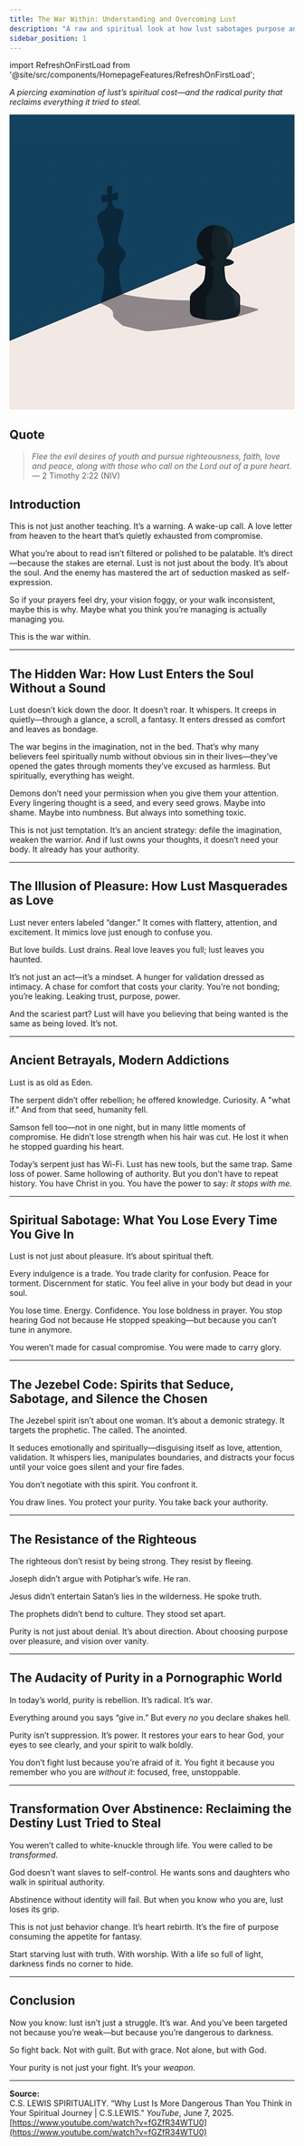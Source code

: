 ```yaml
---
title: The War Within: Understanding and Overcoming Lust
description: "A raw and spiritual look at how lust sabotages purpose and how transformation can begin."
sidebar_position: 1
---
```


import RefreshOnFirstLoad from '@site/src/components/HomepageFeatures/RefreshOnFirstLoad';

<RefreshOnFirstLoad />

*A piercing examination of lust’s spiritual cost—and the radical purity that reclaims everything it tried to steal.*

![Mockup](../static/img/checkmate.png)

## Quote

> *Flee the evil desires of youth and pursue righteousness, faith, love and peace, along with those who call on the Lord out of a pure heart.*  
> — 2 Timothy 2:22 (NIV)

## Introduction

This is not just another teaching. It’s a warning. A wake-up call. A love letter from heaven to the heart that’s quietly exhausted from compromise.

What you’re about to read isn’t filtered or polished to be palatable. It’s direct—because the stakes are eternal. Lust is not just about the body. It’s about the soul. And the enemy has mastered the art of seduction masked as self-expression.

So if your prayers feel dry, your vision foggy, or your walk inconsistent, maybe this is why. Maybe what you think you’re managing is actually managing you.

This is the war within.

---

## The Hidden War: How Lust Enters the Soul Without a Sound

Lust doesn’t kick down the door. It doesn’t roar. It whispers. It creeps in quietly—through a glance, a scroll, a fantasy. It enters dressed as comfort and leaves as bondage.

The war begins in the imagination, not in the bed. That’s why many believers feel spiritually numb without obvious sin in their lives—they’ve opened the gates through moments they’ve excused as harmless. But spiritually, everything has weight.

Demons don’t need your permission when you give them your attention. Every lingering thought is a seed, and every seed grows. Maybe into shame. Maybe into numbness. But always into something toxic.

This is not just temptation. It’s an ancient strategy: defile the imagination, weaken the warrior. And if lust owns your thoughts, it doesn’t need your body. It already has your authority.

---

## The Illusion of Pleasure: How Lust Masquerades as Love

Lust never enters labeled “danger.” It comes with flattery, attention, and excitement. It mimics love just enough to confuse you.

But love builds. Lust drains. Real love leaves you full; lust leaves you haunted.

It’s not just an act—it’s a mindset. A hunger for validation dressed as intimacy. A chase for comfort that costs your clarity. You’re not bonding; you’re leaking. Leaking trust, purpose, power.

And the scariest part? Lust will have you believing that being wanted is the same as being loved. It’s not.

---

## Ancient Betrayals, Modern Addictions

Lust is as old as Eden.

The serpent didn’t offer rebellion; he offered knowledge. Curiosity. A "what if." And from that seed, humanity fell.

Samson fell too—not in one night, but in many little moments of compromise. He didn’t lose strength when his hair was cut. He lost it when he stopped guarding his heart.

Today’s serpent just has Wi-Fi. Lust has new tools, but the same trap. Same loss of power. Same hollowing of authority. But you don’t have to repeat history. You have Christ in you. You have the power to say: *It stops with me.*

---

## Spiritual Sabotage: What You Lose Every Time You Give In

Lust is not just about pleasure. It’s about spiritual theft.

Every indulgence is a trade. You trade clarity for confusion. Peace for torment. Discernment for static. You feel alive in your body but dead in your soul.

You lose time. Energy. Confidence. You lose boldness in prayer. You stop hearing God not because He stopped speaking—but because you can’t tune in anymore.

You weren’t made for casual compromise. You were made to carry glory.

---

## The Jezebel Code: Spirits that Seduce, Sabotage, and Silence the Chosen

The Jezebel spirit isn’t about one woman. It’s about a demonic strategy. It targets the prophetic. The called. The anointed.

It seduces emotionally and spiritually—disguising itself as love, attention, validation. It whispers lies, manipulates boundaries, and distracts your focus until your voice goes silent and your fire fades.

You don’t negotiate with this spirit. You confront it.

You draw lines. You protect your purity. You take back your authority.

---

## The Resistance of the Righteous

The righteous don’t resist by being strong. They resist by fleeing.

Joseph didn’t argue with Potiphar’s wife. He ran.

Jesus didn’t entertain Satan’s lies in the wilderness. He spoke truth.

The prophets didn’t bend to culture. They stood set apart.

Purity is not just about denial. It’s about direction. About choosing purpose over pleasure, and vision over vanity.

---

## The Audacity of Purity in a Pornographic World

In today’s world, purity is rebellion. It’s radical. It’s war.

Everything around you says “give in.” But every *no* you declare shakes hell.

Purity isn’t suppression. It’s power. It restores your ears to hear God, your eyes to see clearly, and your spirit to walk boldly.

You don’t fight lust because you’re afraid of it. You fight it because you remember who you are *without it*: focused, free, unstoppable.

---

## Transformation Over Abstinence: Reclaiming the Destiny Lust Tried to Steal

You weren’t called to white-knuckle through life. You were called to be *transformed*.

God doesn’t want slaves to self-control. He wants sons and daughters who walk in spiritual authority.

Abstinence without identity will fail. But when you know who you are, lust loses its grip.

This is not just behavior change. It’s heart rebirth. It’s the fire of purpose consuming the appetite for fantasy.

Start starving lust with truth. With worship. With a life so full of light, darkness finds no corner to hide.

---

## Conclusion

Now you know: lust isn’t just a struggle. It’s war. And you’ve been targeted not because you’re weak—but because you’re dangerous to darkness.

So fight back. Not with guilt. But with grace. Not alone, but with God.

Your purity is not just your fight. It’s your *weapon*.

---

**Source:**  
C.S. LEWIS SPIRITUALITY. “Why Lust Is More Dangerous Than You Think in Your Spiritual Journey | C.S.LEWIS.” *YouTube*, June 7, 2025. [https://www.youtube.com/watch?v=fGZfR34WTU0](https://www.youtube.com/watch?v=fGZfR34WTU0)
